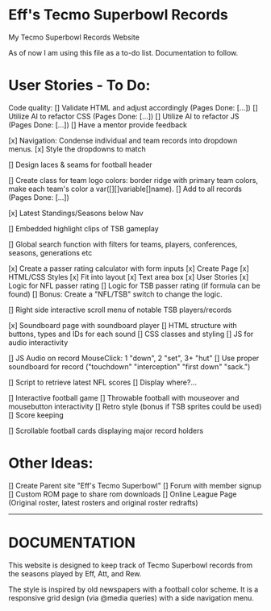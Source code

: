 # Eff's Tecmo Superbowl Records
 My Tecmo Superbowl Records Website

As of now I am using this file as a to-do list. Documentation to follow.

# User Stories - To Do:

Code quality:
    [] Validate HTML and adjust accordingly (Pages Done: [...])
    [] Utilize AI to refactor CSS (Pages Done: [...])
    [] Utilize AI to refactor JS (Pages Done: [...])
    [] Have a mentor provide feedback

[x] Navigation: Condense individual and team records into dropdown menus.
    [x] Style the dropdowns to match

[] Design laces & seams for football header

[] Create class for team logo colors: border ridge with primary team colors, make each team's color a var([][]variable[]name).
    [] Add to all records (Pages Done: [...])

[x] Latest Standings/Seasons below Nav 

[] Embedded highlight clips of TSB gameplay

[] Global search function with filters for teams, players, conferences, seasons, generations etc

[x] Create a passer rating calculator with form inputs
    [x] Create Page
    [x] HTML/CSS Styles
    [x] Fit into layout
    [x] Text area box
    [x] User Stories
    [x] Logic for NFL passer rating
    [] Logic for TSB passer rating (if formula can be found)
        [] Bonus: Create a "NFL/TSB" switch to change the logic.

[] Right side interactive scroll menu of notable TSB players/records

[x] Soundboard page with soundboard player
    [] HTML structure with buttons, types and IDs for each sound
    [] CSS classes and styling
    [] JS for audio interactivity

[] JS Audio on record MouseClick: 1 "down", 2 "set", 3+ "hut"
    [] Use proper soundboard for record ("touchdown" "interception" "first down" "sack.")

[] Script to retrieve latest NFL scores
    [] Display where?...

[] Interactive football game
    [] Throwable football with mouseover and mousebutton interactivity
    [] Retro style (bonus if TSB sprites could be used)
    [] Score keeping

[] Scrollable football cards displaying major record holders

# Other Ideas:

[] Create Parent site "Eff's Tecmo Superbowl"
    [] Forum with member signup
    [] Custom ROM page to share rom downloads
    [] Online League Page (Original roster, latest rosters and original roster redrafts)

____________________________________________________

# DOCUMENTATION

This website is designed to keep track of Tecmo Superbowl records from the seasons played by Eff, Att, and Rew. 

The style is inspired by old newspapers with a football color scheme. It is a responsive grid design (via @media queries) with a side navigation menu.